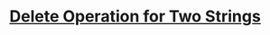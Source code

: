 # [Delete Operation for Two Strings](https://leetcode.com/problems/delete-operation-for-two-strings/)
